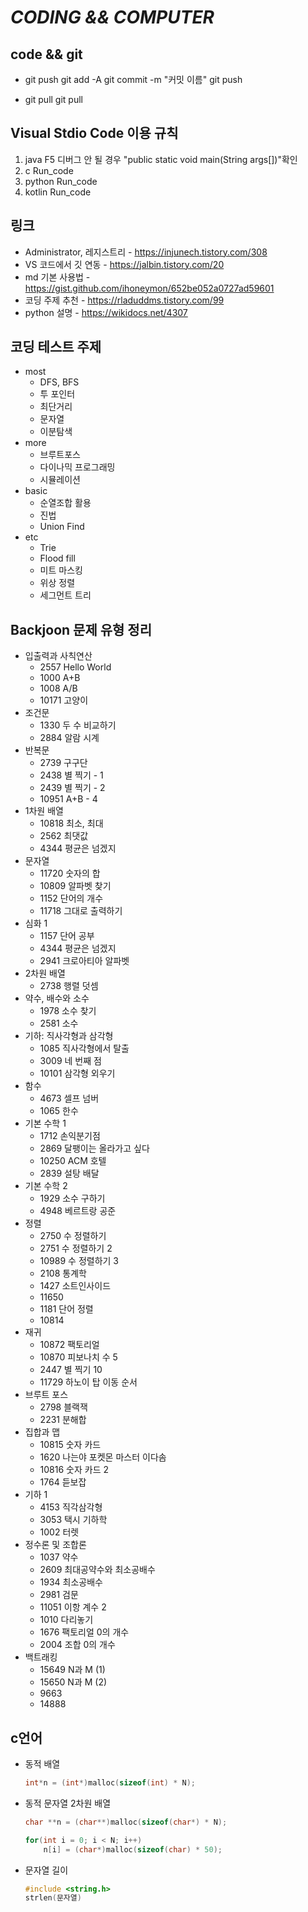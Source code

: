 # *CODING && COMPUTER*

## code && git

* git push
    git add -A
    git commit -m "커밋 이름"
    git push

* git pull
    git pull

## Visual Stdio Code 이용 규칙

1. java     F5          디버그 안 될 경우 "public static void main(String args[])"확인
2. c        Run_code
3. python   Run_code
4. kotlin   Run_code

## 링크

* Administrator, 레지스트리 - <https://injunech.tistory.com/308>
* VS 코드에서 깃 연동 - <https://jalbin.tistory.com/20>
* md 기본 사용법 - <https://gist.github.com/ihoneymon/652be052a0727ad59601>
* 코딩 주제 추천 - <https://rladuddms.tistory.com/99>
* python 설명 - <https://wikidocs.net/4307>

## 코딩 테스트 주제

* most
  * DFS, BFS
  * 투 포인터
  * 최단거리
  * 문자열
  * 이분탐색
* more
  * 브루트포스
  * 다이나믹 프로그래밍
  * 시뮬레이션
* basic
  * 순열조합 활용
  * 진법
  * Union Find
* etc
  * Trie
  * Flood fill
  * 미트 마스킹
  * 위상 정렬
  * 세그먼트 트리

## Backjoon 문제 유형 정리

* 입출력과 사칙연산
  * 2557  Hello World
  * 1000  A+B
  * 1008  A/B
  * 10171 고양이
* 조건문
  * 1330  두 수 비교하기
  * 2884  알람 시계
* 반복문
  * 2739  구구단
  * 2438  별 찍기 - 1
  * 2439  별 찍기 - 2
  * 10951 A+B - 4
* 1차원 배열
  * 10818 최소, 최대
  * 2562  최댓값
  * 4344  평균은 넘겠지
* 문자열
  * 11720 숫자의 합
  * 10809 알파벳 찾기
  * 1152  단어의 개수
  * 11718 그대로 출력하기
* 심화 1
  * 1157 단어 공부
  * 4344 평균은 넘겠지
  * 2941 크로아티아 알파벳
* 2차원 배열
  * 2738 행렬 덧셈
* 약수, 배수와 소수
  * 1978 소수 찾기
  * 2581 소수
* 기하: 직사각형과 삼각형
  * 1085 직사각형에서 탈출
  * 3009 네 번째 점
  * 10101 삼각형 외우기
* 함수
  * 4673  셀프 넘버
  * 1065  한수
* 기본 수학 1
  * 1712  손익분기점
  * 2869  달팽이는 올라가고 싶다
  * 10250 ACM 호텔
  * 2839  설탕 배달
* 기본 수학 2
  * 1929  소수 구하기
  * 4948  베르트랑 공준
* 정렬
  * 2750  수 정렬하기
  * 2751  수 정렬하기 2
  * 10989 수 정렬하기 3
  * 2108  통계학
  * 1427  소트인사이드
  * 11650
  * 1181  단어 정렬
  * 10814
* 재귀
  * 10872 팩토리얼
  * 10870 피보나치 수 5
  * 2447 별 찍기 10
  * 11729 하노이 탑 이동 순서
* 브루트 포스
  * 2798  블랙잭
  * 2231  분해합
* 집합과 맵
  * 10815 숫자 카드
  * 1620  나는야 포켓몬 마스터 이다솜
  * 10816 숫자 카드 2
  * 1764  듣보잡
* 기하 1
  * 4153  직각삼각형
  * 3053  택시 기하학
  * 1002  터렛
* 정수론 및 조합론
  * 1037  약수
  * 2609  최대공약수와 최소공배수
  * 1934  최소공배수
  * 2981  검문
  * 11051 이항 계수 2
  * 1010  다리놓기
  * 1676  팩토리얼 0의 개수
  * 2004  조합 0의 개수
* 백트래킹
  * 15649 N과 M (1)
  * 15650 N과 M (2)
  * 9663
  * 14888

## c언어

* 동적 배열

    ```c
    int*n = (int*)malloc(sizeof(int) * N);
    ```

* 동적 문자열 2차원 배열

    ```c
    char **n = (char**)malloc(sizeof(char*) * N);
    ```

    ```c
    for(int i = 0; i < N; i++)
        n[i] = (char*)malloc(sizeof(char) * 50);
    ```

* 문자열 길이

    ```c
    #include <string.h> 
    strlen(문자열)
    ```